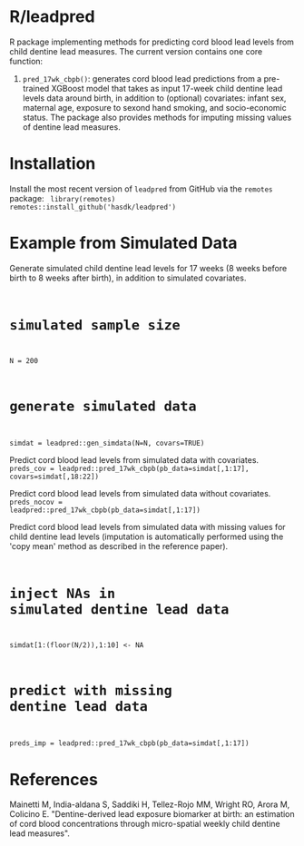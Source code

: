 # R/leadpred
R package implementing methods for predicting cord blood lead levels from child dentine lead measures. The current version contains one core function:
  1. `pred_17wk_cbpb()`: generates cord blood lead predictions from a pre-trained XGBoost model that takes as input 17-week child dentine lead levels data around birth, in addition to (optional) covariates: infant sex, maternal age, exposure to sexond hand smoking, and socio-economic status. The package also provides methods for imputing missing values of dentine lead measures.

# Installation 
Install the most recent version of `leadpred` from GitHub via the `remotes` package:
<code>
library(remotes)
remotes::install_github('hasdk/leadpred')
</code>

# Example from Simulated Data

Generate simulated child dentine lead levels for 17 weeks (8 weeks before birth to 8 weeks after birth), in addition to simulated covariates.
<code>
# simulated sample size
N = 200
# generate simulated data
simdat = leadpred::gen_simdata(N=N, covars=TRUE)
</code>

Predict cord blood lead levels from simulated data with covariates.
<code>
preds_cov = leadpred::pred_17wk_cbpb(pb_data=simdat[,1:17], covars=simdat[,18:22])
</code>

Predict cord blood lead levels from simulated data without covariates.
<code>
preds_nocov = leadpred::pred_17wk_cbpb(pb_data=simdat[,1:17])
</code>

Predict cord blood lead levels from simulated data with missing values for child dentine lead levels (imputation is automatically performed using the 'copy mean' method as described in the reference paper).
<code>
# inject NAs in simulated dentine lead data 
simdat[1:(floor(N/2)),1:10] <- NA
# predict with missing dentine lead data
preds_imp = leadpred::pred_17wk_cbpb(pb_data=simdat[,1:17])
</code>


# References
Mainetti M, India-aldana S, Saddiki H, Tellez-Rojo MM, Wright RO, Arora M, Colicino E. "Dentine-derived lead exposure biomarker at birth: an estimation of cord blood concentrations through micro-spatial weekly child dentine lead measures". 
